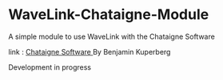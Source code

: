 # WaveLink-Chataigne-Module
A simple module to use WaveLink with the Chataigne Software

link :  <a href="http://benjamin.kuperberg.fr/chataigne/en" target="_blank">Chataigne Software </a> By Benjamin Kuperberg

Development in progress